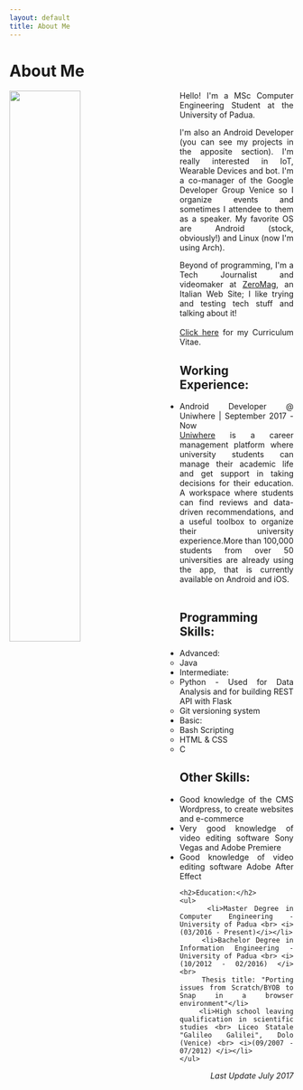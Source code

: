 ```yaml
---
layout: default
title: About Me
---
```


<div class="post" align="justify">
<h1 class="pageTitle">About Me</h1>
<p> <img src="{{ '/assets/img/def.jpg' | prepend: site.baseurl }}" alt="" align="left" style="margin-right:50px; margin-bottom:30px" width="50%" height="50%">Hello! I'm a MSc Computer Engineering Student at the University of Padua.</p>
<p>I'm also an Android Developer (you can see my projects in the apposite section). I'm really interested in IoT, Wearable Devices and bot. I'm a co-manager of the Google Developer Group Venice so I organize events and sometimes I attendee to them as a speaker. My favorite OS are Android (stock, obviously!) and Linux (now I'm using Arch).</p>
<p> Beyond of programming, I'm a Tech Journalist and videomaker at <a href="http://zeromag.eu" target="blank">ZeroMag</a>, an Italian Web Site; I like trying and testing tech stuff and talking about it!
<br>
<br>
<a href="http://www.marcogomiero.com/assets/pdf/cv-marco-gomiero.pdf">Click here</a> for my Curriculum Vitae.
</p>

<h2>Working Experience:</h2>
<ul>
<li>Android Developer @ Uniwhere | September 2017 - Now
			<ul style="list-style-type: none;">
				<li><a href="http://uniwhere.com" target="blank">Uniwhere</a> is a career management platform where university students can manage their academic life and get support in taking decisions for their education. A workspace where students can find reviews and data-driven recommendations, and a useful toolbox to organize their university experience.More than 100,000 students from over 50 universities are already using the app, that is currently available on Android and iOS.</li><br>
			</ul>
		</li>
</ul>

<h2>Programming Skills:</h2>
<ul>
	<li>Advanced:
		<ul>
			<li>Java</li>
		</ul>
	</li>
	<li>Intermediate:
		<ul>
			<li>Python - Used for Data Analysis and for building REST API with Flask</li>
			<li>Git versioning system</li>
		</ul>
	</li>
	<li>Basic:
		<ul>
			<li>Bash Scripting</li>
			<li>HTML &amp; CSS</li>
			<li>C</li>
		</ul>
	</li>
</ul>

<h2>Other Skills:</h2>
<ul>
	<li>Good knowledge of the CMS Wordpress, to create websites and e-commerce</li>
	<li>Very good knowledge of video editing software Sony Vegas and Adobe Premiere</li>
	<li>Good knowledge of video editing software Adobe After Effect</li>
</ul>

	<h2>Education:</h2>
	<ul>
		<li>Master Degree in Computer Engineering - University of Padua <br> <i>(03/2016 - Present)</i></li>
		<li>Bachelor Degree in Information Engineering - University of Padua <br> <i>(10/2012 - 02/2016) </i> <br>
		Thesis title: "Porting issues from Scratch/BYOB to Snap in a browser environment"</li>
		<li>High school leaving qualification in scientific studies <br> Liceo Statale "Galileo Galilei", Dolo (Venice) <br> <i>(09/2007 - 07/2012) </i></li>
  	</ul>
</div>



<div style="text-align: right"> <i>Last Update July 2017</i> </div>
